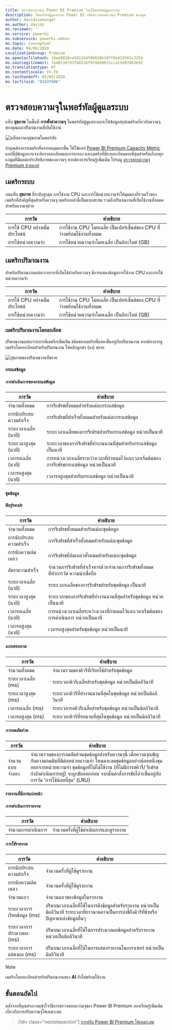 ```yaml
---
title: ตรวจสอบความจุ Power BI Premium โดยใช้พอร์ทัลผู้ดูแลระบบ
description: ใช้พอร์ทัลผู้ดูแลระบบ Power BI เพื่อตรวจสอบความจุ Premium ของคุณ
author: davidiseminger
ms.author: davidi
ms.reviewer: ''
ms.service: powerbi
ms.subservice: powerbi-admin
ms.topic: conceptual
ms.date: 04/06/2020
LocalizationGroup: Premium
ms.openlocfilehash: 18ae8828ce5811b4f06038b18ff6b423562c335b
ms.sourcegitcommit: 7aa0136f93f88516f97ddd8031ccac5d07863b92
ms.translationtype: HT
ms.contentlocale: th-TH
ms.lasthandoff: 05/05/2020
ms.locfileid: "81637686"
---
```

# <a name="monitor-capacities-in-the-admin-portal"></a>ตรวจสอบความจุในพอร์ทัลผู้ดูแลระบบ

แท็บ **สุขภาพ** ในพื้นที่ **การตั้งค่าความจุ** ในพอร์ทัลผู้ดูแลระบบจะให้ข้อมูลสรุปเมตริกเกี่ยวกับความจุของคุณและปริมาณงานที่เปิดใช้งาน  

![แท็บความจุสุขภาพในพอร์ทัล](media/service-admin-premium-monitor-portal/admin-portal-health.png)

ถ้าคุณต้องการเมตริกที่ครอบคลุมมากขึ้น ให้ใช้แอป [Power BI Premium Capacity Metric](service-admin-premium-monitor-capacity.md) แอปนี้มีข้อมูลการเจาะลึกรายละเอียดและการกรอง และเมตริกที่มีรายละเอียดมากที่สุดสำหรับเกือบทุกแง่มุมที่มีผลต่อประสิทธิภาพของความจุ หากต้องการเรียนรู้เพิ่มเติม โปรดดู [ตรวจสอบความจุ Premium ด้วยแอป](service-admin-premium-monitor-capacity.md)





## <a name="system-metrics"></a>เมตริกระบบ

บนแท็บ **สุขภาพ** ที่ระดับสูงสุด การใช้งาน CPU และการใช้หน่วยความจำให้มุมมองที่รวดเร็วของเมตริกที่สำคัญที่สุดสำหรับความจุ เมตริกเหล่านี้เป็นแบบสะสม รวมถึงปริมาณงานที่เปิดใช้งานทั้งหมดสำหรับความจุด้วย

| **การวัด** | **คำอธิบาย** |
| --- | --- |
| การใช้ CPU อย่างเต็มประโยชน์ | การใช้งาน CPU โดยเฉลี่ย เป็นเปอร์เซ็นต์ของ CPU ที่ว่างพร้อมใช้งานทั้งหมด |
| การใช้หน่วยความจำ | การใช้หน่วยความจำโดยเฉลี่ย เป็นกิกะไบต์ (GB)|

## <a name="workload-metrics"></a>เมตริกปริมาณงาน

สำหรับปริมาณงานแต่ละรายการที่เปิดใช้สำหรับความจุ มีการแสดงข้อมูลการใช้งาน CPU และการใช้หน่วยความจำ

| **การวัด** | **คำอธิบาย** |
| --- | --- |
| การใช้ CPU อย่างเต็มประโยชน์ | การใช้งาน CPU โดยเฉลี่ย เป็นเปอร์เซ็นต์ของ CPU ที่ว่างพร้อมใช้งานทั้งหมด |
| การใช้หน่วยความจำ | การใช้หน่วยความจำโดยเฉลี่ย เป็นกิกะไบต์ (GB)|

### <a name="detailed-workload-metrics"></a>เมตริกปริมาณงานโดยละเอียด

ปริมาณงานแต่ละรายการมีเมตริกเพิ่มเติม ชนิดของเมตริกที่แสดงขึ้นอยู่กับปริมาณงาน หากต้องการดูเมตริกโดยละเอียดสำหรับปริมาณงาน ให้คลิกลูกศร (ลง) ขยาย

![สุขภาพของปริมาณงานที่ขยาย](media/service-admin-premium-monitor-portal/admin-portal-health-expand.png)

#### <a name="dataflows"></a>กระแสข้อมูล

##### <a name="dataflow-operations"></a>การดำเนินการของกระแสข้อมูล

| **การวัด** | **คำอธิบาย** |
| --- | --- |
| จำนวนทั้งหมด | การรีเฟรชทั้งหมดสำหรับแต่ละกระแสข้อมูล |
| การนับประสบความสำเร็จ | การรีเฟรชที่สำเร็จทั้งหมดสำหรับแต่ละกระแสข้อมูล|
| ระยะเวลาเฉลี่ย (นาที) | ระยะเวลาเฉลี่ยของการรีเฟรชสำหรับกระแสข้อมูล หน่วยเป็นนาที |
| ระยะเวลาสูงสุด (นาที) | ระยะเวลาของการรีเฟรชที่ทำงานนานที่สุดสำหรับกระแสข้อมูล เป็นนาที |
| เวลารอเฉลี่ย (นาที) | การหน่วงเวลาเฉลี่ยระหว่างเวลาที่กำหนดไว้และเวลาเริ่มต้นของการรีเฟรชกระแสข้อมูล หน่วยเป็นนาที |
| เวลารอสูงสุด (นาที) | เวลารอสูงสุดสำหรับกระแสข้อมูล หน่วยเป็นนาที  |

#### <a name="datasets"></a>ชุดข้อมูล

##### <a name="refresh"></a>Refresh

| **การวัด** | **คำอธิบาย** |
| --- | --- |
| จำนวนทั้งหมด | การรีเฟรชทั้งหมดสำหรับแต่ละชุดข้อมูล |
| การนับประสบความสำเร็จ | การรีเฟรชที่สำเร็จทั้งหมดสำหรับแต่ละชุดข้อมูล |
| การนับความล้มเหลว | การรีเฟรชที่ล้มเหลวทั้งหมดสำหรับแต่ละชุดข้อมูล |
| อัตราความสำเร็จ  | จำนวนการรีเฟรชที่สำเร็จหารด้วยจำนวนการรีเฟรชทั้งหมดที่ทำการวัด ความน่าเชื่อถือ |
| ระยะเวลาเฉลี่ย (นาที) | ระยะเวลาเฉลี่ยของการรีเฟรชสำหรับชุดข้อมูล เป็นนาที  |
| ระยะเวลาสูงสุด (นาที) | ระยะเวลาของการรีเฟรชที่ทำงานนานที่สุดสำหรับชุดข้อมูล หน่วยเป็นนาที |
| เวลารอเฉลี่ย (นาที) | การหน่วงเวลาเฉลี่ยระหว่างเวลาที่กำหนดไว้และเวลาเริ่มต้นของการดำเนินการ หน่วยเป็นนาที |
| เวลารอสูงสุด (นาที) | เวลารอสูงสุดสำหรับชุดข้อมูล หน่วยเป็นนาที |

##### <a name="query"></a>แบบสอบถาม

| **การวัด** | **คำอธิบาย** |
| --- | --- |
| จำนวนทั้งหมด | จำนวนรวมของคิวรีที่เรียกใช้สำหรับชุดข้อมูล |
| ระยะเวลาเฉลี่ย (ms) |ระยะเวลาคิวรีเฉลี่ยสำหรับชุดข้อมูล หน่วยเป็นมิลลิวินาที|
| ระยะเวลาสูงสุด (ms) |ระยะเวลาคิวรีที่ทำงานนานที่สุดในชุดข้อมูล หน่วยเป็นมิลลิวินาที |
| เวลารอเฉลี่ย (ms) |ระยะเวลารอคิวรีเฉลี่ยสำหรับชุดข้อมูล หน่วยเป็นมิลลิวินาที |
| เวลารอสูงสุด (ms) |ระยะเวลาคิวรีที่รอนานที่สุดในชุดข้อมูล หน่วยเป็นมิลลิวินาที |

##### <a name="eviction"></a>การลดสัดส่วน

| **การวัด** | **คำอธิบาย** |
| --- | --- |
| จำนวนแบบจำลอง | จำนวนรวมของการลดสัดส่วนชุดข้อมูลสำหรับความจุนี้ เมื่อความจุเผชิญกับความกดดันที่มีต่อหน่วยความจำ โหนดจะลดชุดข้อมูลอย่างน้อยหนึ่งชุดออกจากหน่วยความจำ ชุดข้อมูลที่ไม่ได้ใช้งาน (ที่ไม่มีการสคิวรี่/ รีเฟรชกำลังดำเนินการอยู่) จะถูกขับออกก่อน จากนั้นคำสั่งการขับไล่จะขึ้นอยู่กับการวัด 'การใช้น้อยที่สุด' (LRU) |

#### <a name="paginated-reports"></a>รายงานที่มีการแบ่งหน้า

##### <a name="report-execution"></a>การดำเนินการรายงาน

| **การวัด** | **คำอธิบาย** |
| --- | --- |
| จำนวนการดำเนินการ  | จำนวนครั้งที่ผู้ใช้ดำเนินการและดูรายงาน|

##### <a name="report-usage"></a>การใช้รายงาน

| **การวัด** | **คำอธิบาย** |
| --- | --- |
| การนับประสบความสำเร็จ | จำนวนครั้งที่ผู้ใช้ดูรายงาน |
| การนับความล้มเหลว |จำนวนครั้งที่ผู้ใช้ดูรายงาน|
| จำนวนแถว |จำนวนแถวของข้อมูลในรายงาน |
| ระยะเวลาการเรียกข้อมูล (ms) |ปริมาณเวลาเฉลี่ยที่ใช้ในการดึงข้อมูลสำหรับรายงาน หน่วยเป็นมิลลิวินาที ระยะเวลาที่ยาวนานอาจเป็นการบ่งชี้ถึงคิวรีที่ช้าหรือปัญหาแหล่งข้อมูลอื่นๆ  |
| ระยะเวลาการประมวลผล (ms) |ปริมาณเวลาเฉลี่ยที่ใช้ในการประมวลผลข้อมูลสำหรับรายงาน หน่วยเป็นมิลลิวินาที |
| ระยะเวลาการแสดงผล (ms) |ปริมาณเวลาเฉลี่ยที่ใช้ในการแสดงรายงานในเบราเซอร์ หน่วยเป็นมิลลิวินาที |

> [!NOTE]
> เมตริกโดยละเอียดสำหรับปริมาณงานของ **AI** ยังไม่พร้อมใช้งาน

## <a name="next-steps"></a>ขั้นตอนถัดไป

หลังจากที่คุณทำความเข้าใจวิธีการตรวจสอบความจุของ Power BI Premium ลองเรียนรู้เพิ่มเติมเกี่ยวกับการปรับความจุให้เหมาะสม

> [!div class="nextstepaction"]
> [การปรับ Power BI Premium ให้เหมาะสม](service-premium-capacity-optimize.md)
